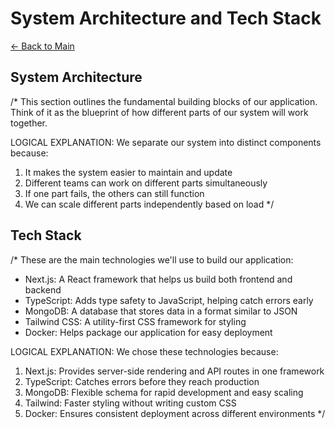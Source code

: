 # System Architecture and Tech Stack

[← Back to Main](00-main.md)

## System Architecture
/*
This section outlines the fundamental building blocks of our application.
Think of it as the blueprint of how different parts of our system will work together.

LOGICAL EXPLANATION:
We separate our system into distinct components because:
1. It makes the system easier to maintain and update
2. Different teams can work on different parts simultaneously
3. If one part fails, the others can still function
4. We can scale different parts independently based on load
*/

## Tech Stack
/*
These are the main technologies we'll use to build our application:
- Next.js: A React framework that helps us build both frontend and backend
- TypeScript: Adds type safety to JavaScript, helping catch errors early
- MongoDB: A database that stores data in a format similar to JSON
- Tailwind CSS: A utility-first CSS framework for styling
- Docker: Helps package our application for easy deployment

LOGICAL EXPLANATION:
We chose these technologies because:
1. Next.js: Provides server-side rendering and API routes in one framework
2. TypeScript: Catches errors before they reach production
3. MongoDB: Flexible schema for rapid development and easy scaling
4. Tailwind: Faster styling without writing custom CSS
5. Docker: Ensures consistent deployment across different environments
*/ 